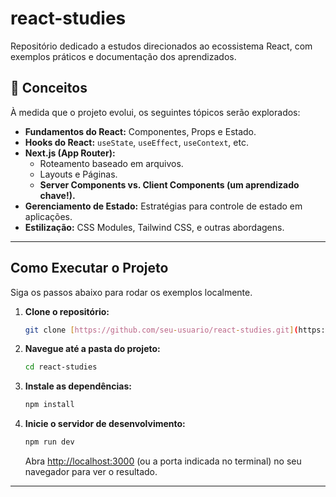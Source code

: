 # react-studies

Repositório dedicado a estudos direcionados ao ecossistema React, com exemplos práticos e documentação dos aprendizados.

## 🎯 Conceitos

À medida que o projeto evolui, os seguintes tópicos serão explorados:

* **Fundamentos do React:** Componentes, Props e Estado.
* **Hooks do React:** `useState`, `useEffect`, `useContext`, etc.
* **Next.js (App Router):**
    * Roteamento baseado em arquivos.
    * Layouts e Páginas.
    * **Server Components vs. Client Components (um aprendizado chave!).**
* **Gerenciamento de Estado:** Estratégias para controle de estado em aplicações.
* **Estilização:** CSS Modules, Tailwind CSS, e outras abordagens.

---

## Como Executar o Projeto

Siga os passos abaixo para rodar os exemplos localmente.

1.  **Clone o repositório:**
    ```bash
    git clone [https://github.com/seu-usuario/react-studies.git](https://github.com/seu-usuario/react-studies.git)
    ```

2.  **Navegue até a pasta do projeto:**
    ```bash
    cd react-studies
    ```

3.  **Instale as dependências:**
    ```bash
    npm install
    ```

4.  **Inicie o servidor de desenvolvimento:**
    ```bash
    npm run dev
    ```

    Abra [http://localhost:3000](http://localhost:3000) (ou a porta indicada no terminal) no seu navegador para ver o resultado.

---
